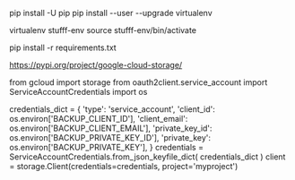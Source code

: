 pip install -U pip
pip install --user --upgrade virtualenv

virtualenv stufff-env
source stufff-env/bin/activate

pip install -r requirements.txt



https://pypi.org/project/google-cloud-storage/




from gcloud import storage
from oauth2client.service_account import ServiceAccountCredentials
import os


credentials_dict = {
    'type': 'service_account',
    'client_id': os.environ['BACKUP_CLIENT_ID'],
    'client_email': os.environ['BACKUP_CLIENT_EMAIL'],
    'private_key_id': os.environ['BACKUP_PRIVATE_KEY_ID'],
    'private_key': os.environ['BACKUP_PRIVATE_KEY'],
}
credentials = ServiceAccountCredentials.from_json_keyfile_dict(
    credentials_dict
)
client = storage.Client(credentials=credentials, project='myproject')


